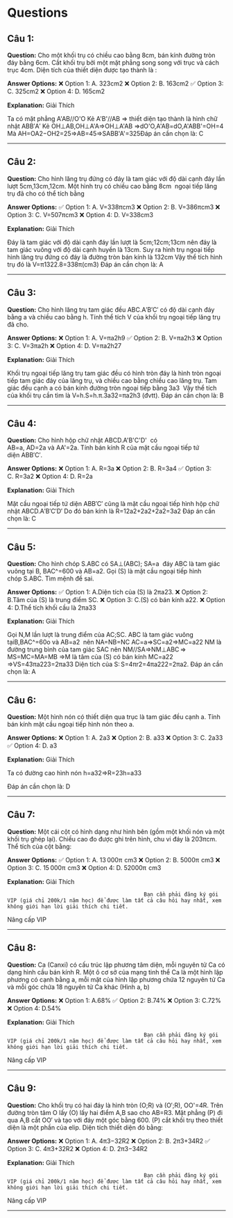 # Questions

## Câu 1:

**Question:** Cho một khối trụ có chiều cao bằng 8cm, bán kính đường tròn đáy bằng 6cm. Cắt khối trụ bởi một mặt phẳng song song với trục và cách trục 4cm. Diện tích của thiết diện được tạo thành là :

**Answer Options:**
❌ Option 1: A. 323cm2
❌ Option 2: B. 163cm2
✅ Option 3: C. 325cm2
❌ Option 4: D. 165cm2

**Explanation:** Giải Thích




Ta có mặt phẳng A'AB//O'O
Kẻ A'B'//AB ⇒ thiết diện tạo thành là hình chữ nhật ABB′A′
Kẻ OH⊥AB,OH⊥A'A⇒OH⊥A'AB
⇒dO'O,A'AB=dO,A'ABB'=OH=4
Mà AH=OA2−OH2=25⇒AB=45⇒SABB'A'=325Đáp án cần chọn là: C

---

## Câu 2:

**Question:** Cho hình lăng trụ đứng có đáy là tam giác với độ dài cạnh đáy lần lượt 5cm,13cm,12cm. Một hình trụ có chiều cao bằng 8cm  ngoại tiếp lăng trụ đã cho có thể tích bằng

**Answer Options:**
✅ Option 1: A. V=338πcm3
❌ Option 2: B. V=386πcm3
❌ Option 3: C. V=507πcm3
❌ Option 4: D. V=338cm3

**Explanation:** Giải Thích



Đáy là tam giác với độ dài cạnh đáy lần lượt là 5cm;12cm;13cm nên đáy là tam giác vuông với độ dài cạnh huyền là 13cm. Suy ra hình trụ ngoại tiếp hình lăng trụ đứng có đáy là đường tròn bán kính là 132cm
Vậy thể tích hình trụ đó là V=π1322.8=338π(cm3)
Đáp án cần chọn là: A

---

## Câu 3:

**Question:** Cho hình lăng trụ tam giác đều ABC.A′B′C′ có độ dài cạnh đáy bằng a và chiều cao bằng h. Tính thể tích V của khối trụ ngoại tiếp lăng trụ đã cho.

**Answer Options:**
❌ Option 1: A. V=πa2h9
✅ Option 2: B. V=πa2h3
❌ Option 3: C. V=3πa2h
❌ Option 4: D. V=πa2h27

**Explanation:** Giải Thích




Khối trụ ngoại tiếp lăng trụ tam giác đều có hình tròn đáy là hình tròn ngoại tiếp tam giác đáy của lăng trụ, và chiều cao bằng chiều cao lăng trụ.
Tam giác đều cạnh a có bán kính đường tròn ngoại tiếp bằng 3a3
 Vậy thể tích của khối trụ cần tìm là V=h.S=h.π.3a32=πa2h3 (đvtt).
Đáp án cần chọn là: B

---

## Câu 4:

**Question:** Cho hình hộp chữ nhật ABCD.A'B'C'D'  có AB=a, AD=2a và AA'=2a. Tính bán kính R của mặt cầu ngoại tiếp tứ diện ABB′C′.

**Answer Options:**
❌ Option 1: A. R=3a
❌ Option 2: B. R=3a4
✅ Option 3: C. R=3a2
❌ Option 4: D. R=2a

**Explanation:** Giải Thích




Mặt cầu ngoại tiếp tứ diện ABB′C′ cũng là mặt cầu ngoại tiếp hình hộp chữ nhật ABCD.A′B′C′D′
Do đó bán kính là R=12a2+2a2+2a2=3a2
Đáp án cần chọn là: C

---

## Câu 5:

**Question:** Cho hình chóp S.ABC có SA⊥(ABC); SA=a  đáy ABC là tam giác vuông tại B, BAC^=600 và AB=a2. Gọi (S) là mặt cầu ngoại tiếp hình chóp S.ABC. Tìm mệnh đề sai.

**Answer Options:**
✅ Option 1: A.Diện tích của (S) là 2πa23.
❌ Option 2: B.Tâm của (S) là trung điểm SC.
❌ Option 3: C.(S) có bán kính a22.
❌ Option 4: D.Thể tích khối cầu là 2πa33

**Explanation:** Giải Thích




Gọi N,M lần lượt là trung điểm của AC;SC.
ABC là tam giác vuông tạiB,BAC^=60o và AB=a2  nên NA=NB=NC
AC=a⇒SC=a2⇒MC=a22
NM là đường trung bình của tam giác SAC nên
NM//SA⇒NM⊥ABC ⇒  MS=MC=MA=MB
⇒M là tâm của (S) có bán kính MC=a22
⇒VS=43πa223=2πa33
Diện tích của S: S=4πr2=4πa222=2πa2.
Đáp án cần chọn là: A

---

## Câu 6:

**Question:** Một hình nón có thiết diện qua trục là tam giác đều cạnh a. Tính bán kính mặt cầu ngoại tiếp hình nón theo a.

**Answer Options:**
❌ Option 1: A. 2a3
❌ Option 2: B. a33
❌ Option 3: C. 2a33
✅ Option 4: D. a3

**Explanation:** Giải Thích



Ta có đường cao hình nón h=a32⇒R=23h=a33


Đáp án cần chọn là: D

---

## Câu 7:

**Question:** Một cái cột có hình dạng như hình bên (gồm một khối nón và một khối trụ ghép lại). Chiều cao đo được ghi trên hình, chu vi đáy là 203πcm. Thể tích của cột bằng:

**Answer Options:**
✅ Option 1: A. 13 000π  cm3
❌ Option 2: B. 5000π  cm3
❌ Option 3: C. 15 000π  cm3
❌ Option 4: D. 52000π  cm3

**Explanation:** Giải Thích




                                                Bạn cần phải đăng ký gói VIP (giá chỉ 200k/1 năm học) để được làm tất cả câu hỏi hay nhất, xem không giới hạn lời giải thích chi tiết.
                                            

Nâng cấp VIP

---

## Câu 8:

**Question:** Ca (Canxi) có cấu trúc lập phương tâm diện, mỗi nguyên tử Ca có dạng hình cầu bán kính R. Một ô cơ sở của mạng tinh thể Ca là một hình lập phương có cạnh bằng a, mỗi mặt của hình lập phương chứa 12 nguyên tử Ca và mỗi góc chứa 18 nguyên tử Ca khác (Hình a, b)

**Answer Options:**
❌ Option 1: A.68%
✅ Option 2: B.74%
❌ Option 3: C.72%
❌ Option 4: D.54%

**Explanation:** Giải Thích




                                                Bạn cần phải đăng ký gói VIP (giá chỉ 200k/1 năm học) để được làm tất cả câu hỏi hay nhất, xem không giới hạn lời giải thích chi tiết.
                                            

Nâng cấp VIP

---

## Câu 9:

**Question:** Cho khối trụ có hai đáy là hình tròn (O;R) và (O′;R), OO'=4R. Trên đường tròn tâm O lấy (O) lấy hai điểm A,B sao cho AB=R3. Mặt phẳng (P) đi qua A,B cắt OO′ và tạo với đáy một góc bằng 600. (P) cắt khối trụ theo thiết diện là một phần của elip. Diện tích thiết diện đó bằng:

**Answer Options:**
❌ Option 1: A. 4π3−32R2
❌ Option 2: B. 2π3+34R2
✅ Option 3: C. 4π3+32R2
❌ Option 4: D. 2π3−34R2

**Explanation:** Giải Thích




                                                Bạn cần phải đăng ký gói VIP (giá chỉ 200k/1 năm học) để được làm tất cả câu hỏi hay nhất, xem không giới hạn lời giải thích chi tiết.
                                            

Nâng cấp VIP

---

